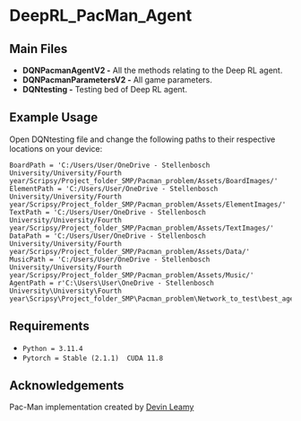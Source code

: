 # DeepRL_PacMan_Agent

## Main Files

- **DQNPacmanAgentV2 -** All the methods relating to the Deep RL agent.
- **DQNPacmanParametersV2 -** All game parameters.
- **DQNtesting -** Testing bed of Deep RL agent.

## Example Usage

Open DQNtesting file and change the following paths to their respective locations on your device:

```
BoardPath = 'C:/Users/User/OneDrive - Stellenbosch University/University/Fourth year/Scripsy/Project_folder_SMP/Pacman_problem/Assets/BoardImages/'
ElementPath = 'C:/Users/User/OneDrive - Stellenbosch University/University/Fourth year/Scripsy/Project_folder_SMP/Pacman_problem/Assets/ElementImages/'
TextPath = 'C:/Users/User/OneDrive - Stellenbosch University/University/Fourth year/Scripsy/Project_folder_SMP/Pacman_problem/Assets/TextImages/'
DataPath = 'C:/Users/User/OneDrive - Stellenbosch University/University/Fourth year/Scripsy/Project_folder_SMP/Pacman_problem/Assets/Data/'
MusicPath = 'C:/Users/User/OneDrive - Stellenbosch University/University/Fourth year/Scripsy/Project_folder_SMP/Pacman_problem/Assets/Music/'
AgentPath = r'C:\Users\User\OneDrive - Stellenbosch University\University\Fourth year\Scripsy\Project_folder_SMP\Pacman_problem\Network_to_test\best_agent_2D.pth'
```


## Requirements

- `Python = 3.11.4`
- `Pytorch = Stable (2.1.1)  CUDA 11.8`

## Acknowledgements

Pac-Man implementation  created by [Devin Leamy](https://github.com/DevinLeamy/Pacman/tree/master)
